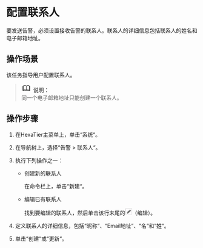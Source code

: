 # 配置联系人<a name="ZH-CN_TOPIC_0111166504"></a>

要发送告警，必须设置接收告警的联系人。联系人的详细信息包括联系人的姓名和电子邮箱地址。

## 操作场景<a name="zh-cn_topic_0110574950_s8b3f6fb11e8e4f7db7c4a2d5c586f1ce"></a>

该任务指导用户配置联系人。

>![](public_sys-resources/icon-note.gif) **说明：**   
>同一个电子邮箱地址只能创建一个联系人。  

## 操作步骤<a name="zh-cn_topic_0110574950_s9bed1d3654954154b8e175f23720557e"></a>

1.  在HexaTier主菜单上，单击“系统“。
2.  在导航树上，选择“告警 \> 联系人“。
3.  执行下列操作之一：
    -   创建新的联系人

        在命令栏上，单击“新建“。

    -   编辑已有联系人

        找到要编辑的联系人，然后单击该行末尾的![](figures/编辑.png)（编辑）。


4.  定义联系人的详细信息，包括“昵称“、“Email地址“、“名“和“姓“。
5.  单击“创建“或“更新“。

